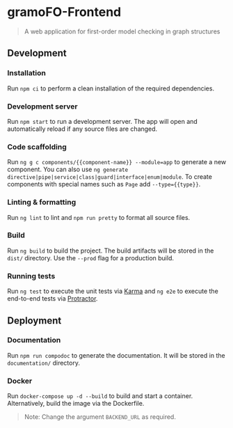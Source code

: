 # gramoFO-Frontend

> A web application for first-order model checking in graph structures

## Development

### Installation

Run `npm ci` to perform a clean installation of the required dependencies.

### Development server

Run `npm start` to run a development server. The app will open and automatically reload if any source files are changed.

### Code scaffolding

Run `ng g c components/{{component-name}} --module=app` to generate a new component. You can also use `ng generate directive|pipe|service|class|guard|interface|enum|module`. To create components with special names such as `Page` add `--type={{type}}`.

### Linting & formatting

Run `ng lint` to lint and `npm run pretty` to format all source files.

### Build

Run `ng build` to build the project. The build artifacts will be stored in the `dist/` directory. Use the `--prod` flag for a production build.

### Running tests

Run `ng test` to execute the unit tests via [Karma](https://karma-runner.github.io) and `ng e2e` to execute the end-to-end tests via [Protractor](http://www.protractortest.org/).

## Deployment

### Documentation

Run `npm run compodoc` to generate the documentation. It will be stored in the `documentation/` directory.

### Docker

Run `docker-compose up -d --build` to build and start a container. Alternatively, build the image via the Dockerfile.
>Note: Change the argument `BACKEND_URL` as required.

